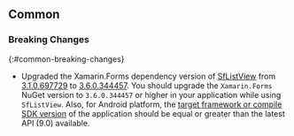 ## Common

### Breaking Changes
{:#common-breaking-changes}

* Upgraded the Xamarin.Forms dependency version of [SfListView](https://www.nuget.org/packages/Syncfusion.Xamarin.SfListView/) from [3.1.0.697729](https://www.nuget.org/packages/Xamarin.Forms/3.1.0.697729) to [3.6.0.344457](https://www.nuget.org/packages/Xamarin.Forms/3.6.0.344457). You should upgrade the `Xamarin.Forms` NuGet version to `3.6.0.344457` or higher in your application while using `SfListView`. Also, for Android platform, the [target framework or compile SDK version](https://docs.microsoft.com/en-us/xamarin/android/app-fundamentals/android-api-levels?tabs=windows#target-framework) of the application should be equal or greater than the latest API (9.0) available. 